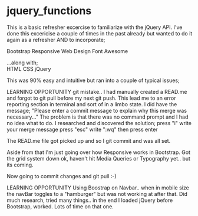 # jquery_functions

This is a basic refresher excercise to familiarize with the jQuery API. I've done this excericise a couple of times in the past already but wanted to do it again as a refresher AND to incorporate;

Bootstrap
Responsive Web Design
Font Awesome

...along with;  
HTML
CSS
jQuery

This was 90% easy and intuitive but ran into a couple of typical issues; 

LEARNING OPPORTUNITY
git mistake.. I had manually created a READ.me and forgot to git pull before my next git push. This lead me to an error reporting section in terminal and sort of in a limbo state. I did have the message;
"Please enter a commit message to explain why this merge was necessary..."
The problem is that there was no command prompt and I had no idea what to do. I researched and discovered the solution; 
press "i"
write your merge message
press "esc"
write ":wq"
then press enter

The READ.me file got picked up and so I git commit and was all set. 

Aside from that I'm just going over how Responsive works in Bootstrap. Got the grid system down ok, haven't hit Media Queries or Typography yet.. but its coming. 

Now going to commit changes and git pull :-)

LEARNING OPPORTUNITY
Using Boostrap on Navbar.. when in mobile size the navBar toggles to a "hamburger" but was not working at after that. Did much research, tried many things.. in the end I loaded jQuery before Bootstrap, worked. Lots of time on that one. 
